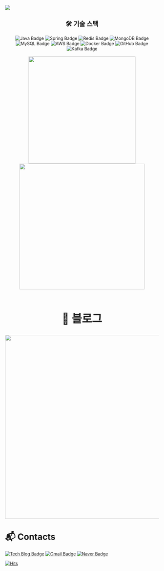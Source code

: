 <div align="center">
 <img src="https://capsule-render.vercel.app/api?type=venom&color=auto&height=250&fontSize=50&animation=twinkling&text=Welcome%20to%20My%20World%20🚀&fontColor=d6ace6" style="display: block; margin: 0 auto;" />
</div>

## <div align="center"> 🛠️ 기술 스택 </div>
<div align="center">
  <img src="https://img.shields.io/badge/Java-DC7C26?style=flat&logo=Java&logoColor=white" alt="Java Badge"/>
  <img src="https://img.shields.io/badge/Spring-6DB33F?style=flat&logo=Spring&logoColor=white" alt="Spring Badge"/>
  <img src="https://img.shields.io/badge/Redis-FF4438?style=flat&logo=Redis&logoColor=white" alt="Redis Badge"/>
  <img src="https://img.shields.io/badge/MongoDB-47A248?style=flat&logo=MongoDB&logoColor=white" alt="MongoDB Badge"/>
  <img src="https://img.shields.io/badge/MySQL-4479A1?style=flat&logo=MySQL&logoColor=white" alt="MySQL Badge"/>
  <img src="https://img.shields.io/badge/Amazon%20Web%20Services-232F3E?style=flat&logo=Amazon%20Web%20Services&logoColor=white" alt="AWS Badge"/>
  <img src="https://img.shields.io/badge/Docker-2496ED?style=flat&logo=Docker&logoColor=white" alt="Docker Badge"/>
  <img src="https://img.shields.io/badge/GitHub-181717?style=flat&logo=GitHub&logoColor=white" alt="GitHub Badge"/>
  <img src="https://img.shields.io/badge/Apache%20Kafka-231F20?style=flat&logo=Apache%20Kafka&logoColor=white" alt="Kafka Badge"/>
</div>

<br>
<div align="center">
  <img src="http://mazassumnida.wtf/api/v2/generate_badge?boj=solog152" width="350" />

<a href="https://github.com/anuraghazra/github-readme-stats">
<img src="https://github-readme-stats.vercel.app/api?username=juicyye&show_icons=true&theme=catppuccin_latte" width=410>
</a>
</div>
<br>


<div align="center">
  <h2 style="font-size: 36px;">🧭 블로그</h2>
  <img src="https://velog-github-badge.vercel.app/badge/paramkim" width="600"/>
</div>

# :mailbox_with_mail: Contacts
[![Tech Blog Badge](http://img.shields.io/badge/Velog-20C997?style=flat-square&logo=Velog&link=https://velog.io/@paramkim/posts/)](https://velog.io/)
[![Gmail Badge](https://img.shields.io/badge/Gmail-d14836?style=flat-square&logo=Gmail&logoColor=white&link=mailto:fatum4341@gmail.com)](mailto:fatum4341@gmail.com)
[![Naver Badge](https://img.shields.io/badge/Naver-03C75A?style=flat-square&logo=Naver&logoColor=white&link=mailto:fatum4341@naver.com)](mailto:fatum4341@naver.com)

[![Hits](https://hits.seeyoufarm.com/api/count/incr/badge.svg?url=https%3A%2F%2Fgithub.com%2Fjuicyye&count_bg=%233DB2B1&title_bg=%23555555&icon=aiqfome.svg&icon_color=%23E7E7E7&title=%EB%B0%A9%EB%AC%B8%EC%9E%90%EC%88%98&edge_flat=false)](https://hits.seeyoufarm.com)
